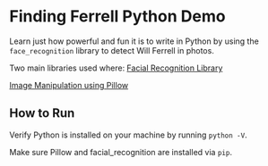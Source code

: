 # Finding Ferrell Python Demo

Learn just how powerful and fun it is to write in Python by using the `face_recognition` library to detect Will Ferrell in photos.

Two main libraries used where:
[Facial Recognition Library](https://github.com/ageitgey/face_recognition)

[Image Manipulation using Pillow](https://github.com/python-pillow/Pillow)

## How to Run

Verify Python is installed on your machine by running `python -V`.

Make sure Pillow and facial_recognition are installed via `pip`.
